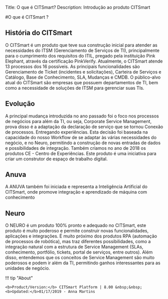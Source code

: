 Title: O que é CITSmart?
Description: Introdução ao produto CITSmart

#O que é CITSmart ?

História do CITSmart
--------------------

O CITSmart é um produto que teve sua construção inicial para atender as
necessidades do ITSM (Gerenciamento de Serviços de TI), principalmente para o
cumprimento dos requisitos do ITIL, pregado pela instituição Pink Elephant,
através da certificação PinkVerify. Atualmente, o CITSmart atende 13 processos
dos 16 possíveis. As principais funcionalidades são Gerenciamento de Ticket
(incidentes e solicitações), Carteira de Serviços e Catálogo, Base de
Conhecimento, SLA, Mudanças e CMDB. O público-alvo atual do CITSmart são
empresas que possuem departamentos de TI, bem como a necessidade de soluções de
ITSM para gerenciar suas TIs.

Evolução
------------

A principal mudança introduzida no ano passado foi o foco nos processos de
negócios para além da TI, ou seja, Corporate Service Management, prova disso é a
adaptação da declaração de serviço que se tornou Conexão de processos.
Entregando experiências. Esta decisão foi baseada na capacidade do nosso
Workflow de se adaptar às várias necessidades do negócio, e no Neuro, permitindo
a construção de novas entradas de dados e possibilidades de integração. Também
criamos no ano de 2018 os produtos CE - Centro de Experiências. Este produto é
uma iniciativa para criar um construtor de espaço de trabalho digital.

Anuva
-----

A ANUVA também foi iniciada e representa a Inteligência Artificial do CITSmart,
onde promove integração e aprendizado de máquina com conhecimento

Neuro
-----

O NEURO é um produto 100% pronto e adequado no CITSmart, este produto é muito
poderoso e permite construir novas funcionalidades, aplicações e integrações. É
muito próximo dos produtos RPA (automação de processos de robótica), mas traz
diferentes possibilidades, como a integração natural com a estrutura de Service
Management (SLAs, conhecimento, portfólio, tickets, portal de serviços, entre
outros). Além disso, entendemos que os conceitos de Service Management são muito
poderosos e podem ir além da TI, permitindo ganhos interessantes para as
unidades de negócio.

!!! tip "About"

    <b>Product/Version:</b> CITSmart Platform | 8.00 &nbsp;&nbsp;
    <b>Updated:</b>01/17/2019 - Anna Martins

